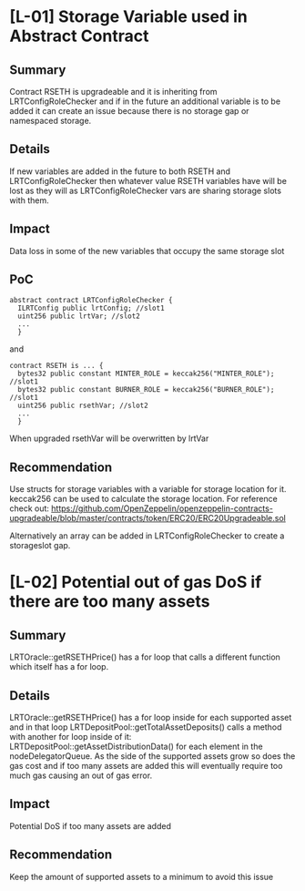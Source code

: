 # [L-01] Storage Variable used in Abstract Contract
## Summary
Contract RSETH is upgradeable and it is inheriting from LRTConfigRoleChecker and if in the future an additional variable is to be added it can create an issue because there is no storage gap or namespaced storage.

## Details
If new variables are added in the future to both RSETH and LRTConfigRoleChecker then whatever value RSETH variables have will be lost as they will as LRTConfigRoleChecker vars are sharing storage slots with them.

## Impact
Data loss in some of the new variables that occupy the same storage slot

## PoC
    abstract contract LRTConfigRoleChecker {
      ILRTConfig public lrtConfig; //slot1
      uint256 public lrtVar; //slot2
      ...
      }

and

    contract RSETH is ... {
      bytes32 public constant MINTER_ROLE = keccak256("MINTER_ROLE"); //slot1
      bytes32 public constant BURNER_ROLE = keccak256("BURNER_ROLE"); //slot1
      uint256 public rsethVar; //slot2
      ...
      }

When upgraded rsethVar will be overwritten by lrtVar

## Recommendation
Use structs for storage variables with a variable for storage location for it. keccak256 can be used to calculate the storage location. For reference check out: 
https://github.com/OpenZeppelin/openzeppelin-contracts-upgradeable/blob/master/contracts/token/ERC20/ERC20Upgradeable.sol

Alternatively an array can be added in LRTConfigRoleChecker to create a storageslot gap.



# [L-02] Potential out of gas DoS if there are too many assets
## Summary
LRTOracle::getRSETHPrice() has a for loop that calls a different function which itself has a for loop.

## Details
LRTOracle::getRSETHPrice() has a for loop inside for each supported asset and in that loop LRTDepositPool::getTotalAssetDeposits() calls a method with another for loop inside of it: LRTDepositPool::getAssetDistributionData() for each element in the nodeDelegatorQueue. As the side of the supported assets grow so does the gas cost and if too many assets are added this will eventually require too much gas causing an out of gas error.


## Impact
Potential DoS if too many assets are added


## Recommendation
Keep the amount of supported assets to a minimum to avoid this issue